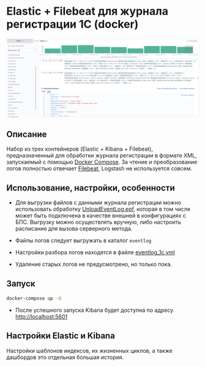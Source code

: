 # Elastic + Filebeat для журнала регистрации 1С (docker)

![Консоль кода](https://github.com/salexdv/git_images/blob/master/elastic_eventlog.png?raw=true)

## Описание

Набор из трех контейнеров (Elastic + Kibana + Filebeat), предназначенный для обработки журнала регистрации в формате XML, запускаемый с помощью [Docker Compose](https://docs.docker.com/compose/). За чтение и преобразование логов полностью отвечает [Filebeat](https://www.elastic.co/beats/filebeat), Logstash не используется совсем.

## Использование, настройки, особенности

* Для выгрузки файлов с данными журнала регистрации можно использовать обработку [UnloadEventLog.epf](1c/UnloadEventLog.epf), которая в том числе может быть подключена в качестве внешней в конфигурациях с БПС. Выгрузку можно осуществлять вручную, либо настроить расписание для вызова серверного метода.

* Файлы логов следует выгружать в каталог `eventlog`

* Настройки разбора логов находятся в файле [eventlog_1c.yml](filebeat/eventlog_1c.yml)

* Удаление старых логов не предусмотрено, но только пока.

## Запуск

```bash
docker-compose up -d
```

* После успешного запуска Kibana будет доступна по адресу [http://localhost:5601](http://localhost:5601)

## Настройки Elastic и Kibana

Настройки шаблонов индексов, их жизненных циклов, а также дашбордов это отдельная большая история.
